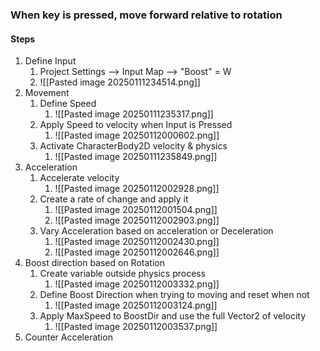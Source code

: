 ### When key is pressed, move forward relative to rotation
#### Steps
1)  Define Input
	1) Project Settings --> Input Map --> "Boost" = W
	2) ![[Pasted image 20250111234514.png]]
2) Movement
	1) Define Speed
		1) ![[Pasted image 20250111235317.png]]
	2) Apply Speed to velocity when Input is Pressed 
		1) ![[Pasted image 20250112000602.png]]
	3) Activate CharacterBody2D velocity & physics
		1)  ![[Pasted image 20250111235849.png]]
3) Acceleration
	1) Accelerate velocity
		1) ![[Pasted image 20250112002928.png]]
	2) Create a rate of change and apply it
		1) ![[Pasted image 20250112001504.png]]
		2) ![[Pasted image 20250112002903.png]]
	3) Vary Acceleration based on acceleration or Deceleration
		1) ![[Pasted image 20250112002430.png]]
		2) ![[Pasted image 20250112002646.png]]
4) Boost direction based on Rotation
	1) Create variable outside physics process
		1) ![[Pasted image 20250112003332.png]]
	2) Define Boost Direction when trying to moving and reset when not
		1) ![[Pasted image 20250112003124.png]]
	3) Apply MaxSpeed to BoostDir and use the full Vector2 of velocity
		1) ![[Pasted image 20250112003537.png]]
5) Counter Acceleration